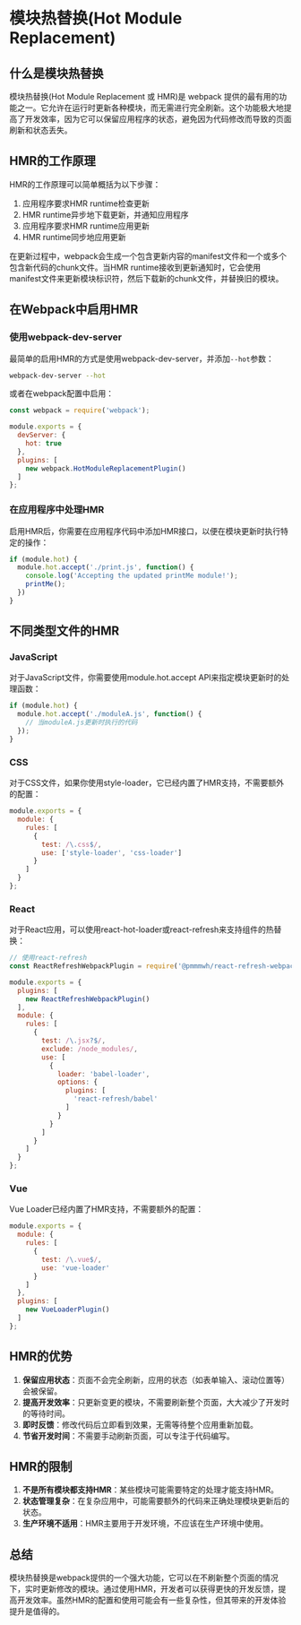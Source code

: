 # 模块热替换(Hot Module Replacement)

## 什么是模块热替换

模块热替换(Hot Module Replacement 或 HMR)是 webpack 提供的最有用的功能之一。它允许在运行时更新各种模块，而无需进行完全刷新。这个功能极大地提高了开发效率，因为它可以保留应用程序的状态，避免因为代码修改而导致的页面刷新和状态丢失。

## HMR的工作原理

HMR的工作原理可以简单概括为以下步骤：

1. 应用程序要求HMR runtime检查更新
2. HMR runtime异步地下载更新，并通知应用程序
3. 应用程序要求HMR runtime应用更新
4. HMR runtime同步地应用更新

在更新过程中，webpack会生成一个包含更新内容的manifest文件和一个或多个包含新代码的chunk文件。当HMR runtime接收到更新通知时，它会使用manifest文件来更新模块标识符，然后下载新的chunk文件，并替换旧的模块。

## 在Webpack中启用HMR

### 使用webpack-dev-server

最简单的启用HMR的方式是使用webpack-dev-server，并添加`--hot`参数：

```bash
webpack-dev-server --hot
```

或者在webpack配置中启用：

```javascript
const webpack = require('webpack');

module.exports = {
  devServer: {
    hot: true
  },
  plugins: [
    new webpack.HotModuleReplacementPlugin()
  ]
};
```

### 在应用程序中处理HMR

启用HMR后，你需要在应用程序代码中添加HMR接口，以便在模块更新时执行特定的操作：

```javascript
if (module.hot) {
  module.hot.accept('./print.js', function() {
    console.log('Accepting the updated printMe module!');
    printMe();
  })
}
```

## 不同类型文件的HMR

### JavaScript

对于JavaScript文件，你需要使用module.hot.accept API来指定模块更新时的处理函数：

```javascript
if (module.hot) {
  module.hot.accept('./moduleA.js', function() {
    // 当moduleA.js更新时执行的代码
  });
}
```

### CSS

对于CSS文件，如果你使用style-loader，它已经内置了HMR支持，不需要额外的配置：

```javascript
module.exports = {
  module: {
    rules: [
      {
        test: /\.css$/,
        use: ['style-loader', 'css-loader']
      }
    ]
  }
};
```

### React

对于React应用，可以使用react-hot-loader或react-refresh来支持组件的热替换：

```javascript
// 使用react-refresh
const ReactRefreshWebpackPlugin = require('@pmmmwh/react-refresh-webpack-plugin');

module.exports = {
  plugins: [
    new ReactRefreshWebpackPlugin()
  ],
  module: {
    rules: [
      {
        test: /\.jsx?$/,
        exclude: /node_modules/,
        use: [
          {
            loader: 'babel-loader',
            options: {
              plugins: [
                'react-refresh/babel'
              ]
            }
          }
        ]
      }
    ]
  }
};
```

### Vue

Vue Loader已经内置了HMR支持，不需要额外的配置：

```javascript
module.exports = {
  module: {
    rules: [
      {
        test: /\.vue$/,
        use: 'vue-loader'
      }
    ]
  },
  plugins: [
    new VueLoaderPlugin()
  ]
};
```

## HMR的优势

1. **保留应用状态**：页面不会完全刷新，应用的状态（如表单输入、滚动位置等）会被保留。
2. **提高开发效率**：只更新变更的模块，不需要刷新整个页面，大大减少了开发时的等待时间。
3. **即时反馈**：修改代码后立即看到效果，无需等待整个应用重新加载。
4. **节省开发时间**：不需要手动刷新页面，可以专注于代码编写。

## HMR的限制

1. **不是所有模块都支持HMR**：某些模块可能需要特定的处理才能支持HMR。
2. **状态管理复杂**：在复杂应用中，可能需要额外的代码来正确处理模块更新后的状态。
3. **生产环境不适用**：HMR主要用于开发环境，不应该在生产环境中使用。

## 总结

模块热替换是webpack提供的一个强大功能，它可以在不刷新整个页面的情况下，实时更新修改的模块。通过使用HMR，开发者可以获得更快的开发反馈，提高开发效率。虽然HMR的配置和使用可能会有一些复杂性，但其带来的开发体验提升是值得的。